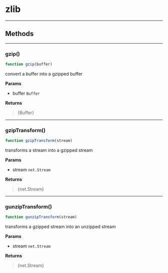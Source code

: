 <!-- @rev 79c7e374b9f774bb05d25b7f1bbdb99e 015c35 -->
# zlib

----




## Methods

------------------------------------------------------------------------
### gzip()

```js
function gzip(buffer) 
```


 convert a buffer into a gzipped buffer


**Params**

  - buffer `Buffer`

**Returns**

> {Buffer}
 

------------------------------------------------------------------------
### gzipTransform()

```js
function gzipTransform(stream) 
```


 transforms a stream into a gzipped stream


**Params**

  - stream `net.Stream`

**Returns**

> {net.Stream}
 

------------------------------------------------------------------------
### gunzipTransform()

```js
function gunzipTransform(stream) 
```


 transforms a gzipped stream into an unzipped stream


**Params**

  - stream `net.Stream`

**Returns**

> {net.Stream}
 
